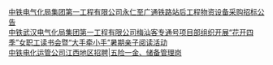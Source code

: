   
[中铁电气化局集团第一工程有限公司永仁至广通铁路站后工程物资设备采购招标公告](http://www.dianyue.me/archives/912/qi9ncox9ec1ew74k/)  
[中铁武汉电气化局集团第一工程有限公司梅汕客专通号项目部组织开展“花开四季”女职工读书会暨“大手牵小手”暑期亲子阅读活动](http://www.dianyue.me/archives/747/ons8h5y9zs1hvt7j/)  
[中铁电化运管公司江西地区招聘|五险一金、储备管理岗](http://www.dianyue.me/archives/001/3uf1stz56p2nbn1u/)